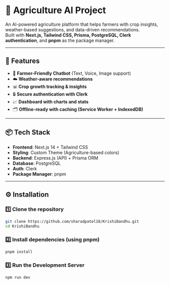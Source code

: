 # 🌱 Agriculture AI Project

An AI-powered agriculture platform that helps farmers with crop insights, weather-based suggestions, and data-driven recommendations.  
Built with **Next.js, Tailwind CSS, Prisma, PostgreSQL, Clerk authentication**, and **pnpm** as the package manager.

---

## 🚀 Features
- 🌾 **Farmer-Friendly Chatbot** (Text, Voice, Image support)  
- ☁️ **Weather-aware recommendations**  
- 📊 **Crop growth tracking & insights**  
- 🔒 **Secure authentication with Clerk**  
- 📈 **Dashboard with charts and stats**  
- 🗂 **Offline-ready with caching (Service Worker + IndexedDB)**  

---

## 📦 Tech Stack
- **Frontend**: Next.js 14 + Tailwind CSS  
- **Styling**: Custom Theme (Agriculture-based colors)  
- **Backend**: Express.js (API) + Prisma ORM  
- **Database**: PostgreSQL  
- **Auth**: Clerk  
- **Package Manager**: pnpm  

---

## ⚙️ Installation

### 1️⃣ Clone the repository
```bash
git clone https://github.com/sharadpatel18/KrishiBandhu.git
cd KrishiBandhu
```

### 2️⃣ Install dependencies (using pnpm)
```bash
pnpm install
```

### 3️⃣ Run the Development Server
```bash
npm run dev
```
